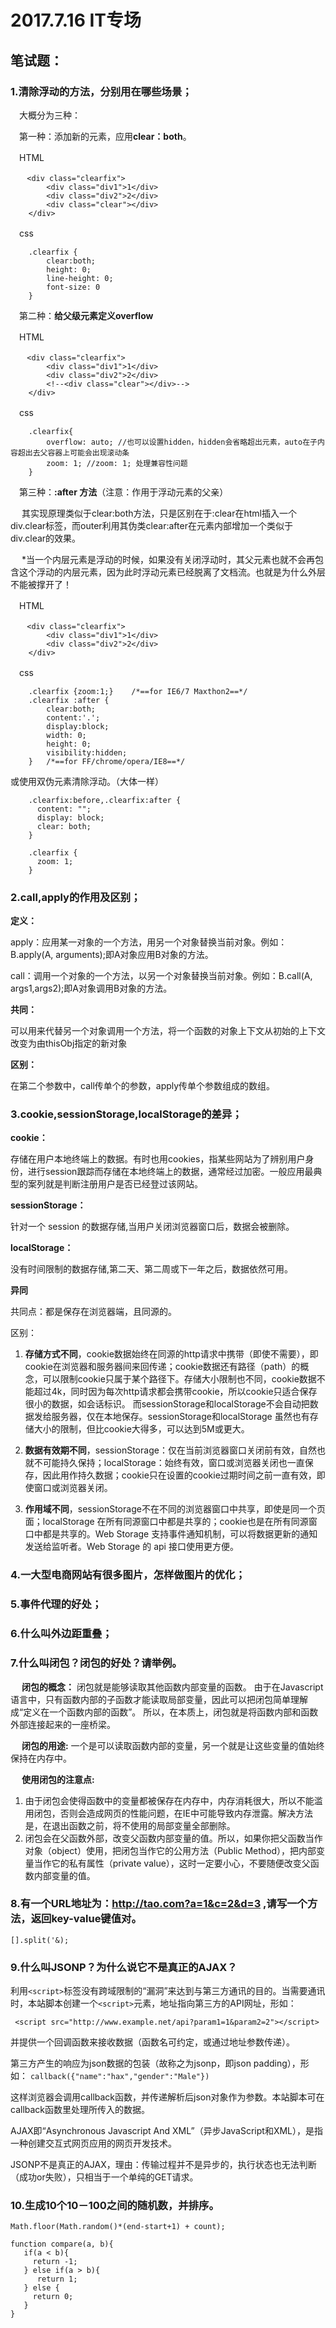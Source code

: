 # 2017.7.16 IT专场 #

## 笔试题： ##

### 1.清除浮动的方法，分别用在哪些场景； ###

  　大概分为三种：

  　第一种：添加新的元素，应用**clear：both**。

  　HTML

	  　<div class="clearfix">
		    <div class="div1">1</div>
		    <div class="div2">2</div>
		    <div class="clear"></div>
		</div>

  　css

   		.clearfix {
			clear:both; 
			height: 0; 
			line-height: 0; 
			font-size: 0
		}

  　第二种：**给父级元素定义overflow**

   　HTML

	  　<div class="clearfix">
		    <div class="div1">1</div>
		    <div class="div2">2</div>
		    <!--<div class="clear"></div>-->
		</div>

  　css

	   	.clearfix{
			overflow: auto; //也可以设置hidden，hidden会省略超出元素，auto在子内容超出去父容器上可能会出现滚动条
			zoom: 1; //zoom: 1; 处理兼容性问题
		}

  　第三种：**:after 方法**（注意：作用于浮动元素的父亲）

　  其实现原理类似于clear:both方法，只是区别在于:clear在html插入一个div.clear标签，而outer利用其伪类clear:after在元素内部增加一个类似于div.clear的效果。

　  *当一个内层元素是浮动的时候，如果没有关闭浮动时，其父元素也就不会再包含这个浮动的内层元素，因为此时浮动元素已经脱离了文档流。也就是为什么外层不能被撑开了！

   　HTML

	  　<div class="clearfix">
		    <div class="div1">1</div>
		    <div class="div2">2</div>
		</div>

  　css

	   	.clearfix {zoom:1;}    /*==for IE6/7 Maxthon2==*/
		.clearfix :after {
		    clear:both;
		    content:'.';
		    display:block;
		    width: 0;
		    height: 0;
		    visibility:hidden;
		}   /*==for FF/chrome/opera/IE8==*/

   或使用双伪元素清除浮动。（大体一样）

		.clearfix:before,.clearfix:after {
		  content: "";
		  display: block;
		  clear: both;
		}
		
		.clearfix {
		  zoom: 1;
		}



### 2.call,apply的作用及区别； ###

   **定义：**

   apply：应用某一对象的一个方法，用另一个对象替换当前对象。例如：B.apply(A, arguments);即A对象应用B对象的方法。

   call：调用一个对象的一个方法，以另一个对象替换当前对象。例如：B.call(A, args1,args2);即A对象调用B对象的方法。

   **共同：**

   可以用来代替另一个对象调用一个方法，将一个函数的对象上下文从初始的上下文改变为由thisObj指定的新对象

   **区别：**

   在第二个参数中，call传单个的参数，apply传单个参数组成的数组。


### 3.cookie,sessionStorage,localStorage的差异； ###

   **cookie：**
   
   存储在用户本地终端上的数据。有时也用cookies，指某些网站为了辨别用户身份，进行session跟踪而存储在本地终端上的数据，通常经过加密。一般应用最典型的案列就是判断注册用户是否已经登过该网站。

   **sessionStorage：** 

   针对一个 session 的数据存储,当用户关闭浏览器窗口后，数据会被删除。

   **localStorage：**

   没有时间限制的数据存储,第二天、第二周或下一年之后，数据依然可用。

   **异同**

   共同点：都是保存在浏览器端，且同源的。

   区别：

   1. **存储方式不同**，cookie数据始终在同源的http请求中携带（即使不需要），即cookie在浏览器和服务器间来回传递；cookie数据还有路径（path）的概念，可以限制cookie只属于某个路径下。存储大小限制也不同，cookie数据不能超过4k，同时因为每次http请求都会携带cookie，所以cookie只适合保存很小的数据，如会话标识。
   而sessionStorage和localStorage不会自动把数据发给服务器，仅在本地保存。sessionStorage和localStorage 虽然也有存储大小的限制，但比cookie大得多，可以达到5M或更大。

   2. **数据有效期不同**，sessionStorage：仅在当前浏览器窗口关闭前有效，自然也就不可能持久保持；localStorage：始终有效，窗口或浏览器关闭也一直保存，因此用作持久数据；cookie只在设置的cookie过期时间之前一直有效，即使窗口或浏览器关闭。

   3. **作用域不同**，sessionStorage不在不同的浏览器窗口中共享，即使是同一个页面；localStorage 在所有同源窗口中都是共享的；cookie也是在所有同源窗口中都是共享的。Web Storage 支持事件通知机制，可以将数据更新的通知发送给监听者。Web Storage 的 api 接口使用更方便。


### 4.一大型电商网站有很多图片，怎样做图片的优化； ###

### 5.事件代理的好处； ###

### 6.什么叫外边距重叠； ###

### 7.什么叫闭包？闭包的好处？请举例。 ###

　 **闭包的概念：**
   闭包就是能够读取其他函数内部变量的函数。
由于在Javascript语言中，只有函数内部的子函数才能读取局部变量，因此可以把闭包简单理解成“定义在一个函数内部的函数”。
所以，在本质上，闭包就是将函数内部和函数外部连接起来的一座桥梁。

　 **闭包的用途:**
   一个是可以读取函数内部的变量，另一个就是让这些变量的值始终保持在内存中。

　 **使用闭包的注意点:**

   1. 由于闭包会使得函数中的变量都被保存在内存中，内存消耗很大，所以不能滥用闭包，否则会造成网页的性能问题，在IE中可能导致内存泄露。解决方法是，在退出函数之前，将不使用的局部变量全部删除。
   2. 闭包会在父函数外部，改变父函数内部变量的值。所以，如果你把父函数当作对象（object）使用，把闭包当作它的公用方法（Public Method），把内部变量当作它的私有属性（private value），这时一定要小心，不要随便改变父函数内部变量的值。
   

### 8.有一个URL地址为：http://tao.com?a=1&c=2&d=3 ,请写一个方法，返回key-value键值对。 ###
	[].split('&);

### 9.什么叫JSONP？为什么说它不是真正的AJAX？ ###

   利用`<script>`标签没有跨域限制的“漏洞”来达到与第三方通讯的目的。当需要通讯时，本站脚本创建一个`<script>`元素，地址指向第三方的API网址，形如：

     <script src="http://www.example.net/api?param1=1&param2=2"></script>     
  并提供一个回调函数来接收数据（函数名可约定，或通过地址参数传递）。     

  第三方产生的响应为json数据的包装（故称之为jsonp，即json padding），形如：     `callback({"name":"hax","gender":"Male"})`   

  这样浏览器会调用callback函数，并传递解析后json对象作为参数。本站脚本可在callback函数里处理所传入的数据。

  AJAX即“Asynchronous Javascript And XML”（异步JavaScript和XML），是指一种创建交互式网页应用的网页开发技术。

  JSONP不是真正的AJAX，理由：传输过程并不是异步的，执行状态也无法判断（成功or失败），只相当于一个单纯的GET请求。

### 10.生成10个10－100之间的随机数，并排序。 ###
   
   	Math.floor(Math.random()*(end-start+1) + count);

	function compare(a, b){
	   if(a < b){
	     return -1;
	   } else if(a > b){
	      return 1;
	   } else {
	     return 0;
	   }
	}
